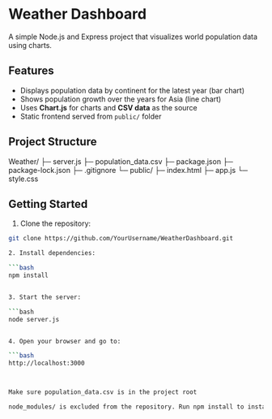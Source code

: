 # Weather Dashboard

A simple Node.js and Express project that visualizes world population data using charts.

## Features

- Displays population data by continent for the latest year (bar chart)
- Shows population growth over the years for Asia (line chart)
- Uses **Chart.js** for charts and **CSV data** as the source
- Static frontend served from `public/` folder

## Project Structure

Weather/
├─ server.js
├─ population_data.csv
├─ package.json
├─ package-lock.json
├─ .gitignore
└─ public/
├─ index.html
├─ app.js
└─ style.css


## Getting Started

1. Clone the repository:

```bash
git clone https://github.com/YourUsername/WeatherDashboard.git

2. Install dependencies:

```bash
npm install


3. Start the server:

```bash
node server.js


4. Open your browser and go to:

```bash
http://localhost:3000



Make sure population_data.csv is in the project root

node_modules/ is excluded from the repository. Run npm install to install dependencies

